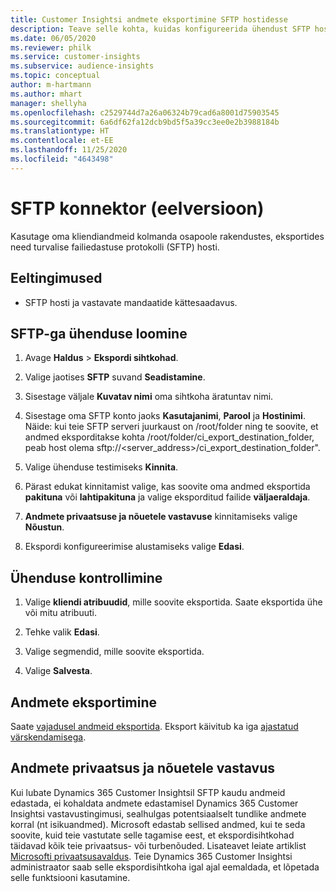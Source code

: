 ```yaml
---
title: Customer Insightsi andmete eksportimine SFTP hostidesse
description: Teave selle kohta, kuidas konfigureerida ühendust SFTP hostiga.
ms.date: 06/05/2020
ms.reviewer: philk
ms.service: customer-insights
ms.subservice: audience-insights
ms.topic: conceptual
author: m-hartmann
ms.author: mhart
manager: shellyha
ms.openlocfilehash: c2529744d7a26a06324b79cad6a8001d75903545
ms.sourcegitcommit: 6a6df62fa12dcb9bd5f5a39cc3ee0e2b3988184b
ms.translationtype: HT
ms.contentlocale: et-EE
ms.lasthandoff: 11/25/2020
ms.locfileid: "4643498"
---
```

# <a name="connector-for-sftp-preview"></a>SFTP konnektor (eelversioon)

Kasutage oma kliendiandmeid kolmanda osapoole rakendustes, eksportides need turvalise failiedastuse protokolli (SFTP) hosti.

## <a name="prerequisites"></a>Eeltingimused

- SFTP hosti ja vastavate mandaatide kättesaadavus.

## <a name="connect-to-sftp"></a>SFTP-ga ühenduse loomine

1. Avage **Haldus** > **Ekspordi sihtkohad**.

1. Valige jaotises **SFTP** suvand **Seadistamine**.

1. Sisestage väljale **Kuvatav nimi** oma sihtkoha äratuntav nimi.

1. Sisestage oma SFTP konto jaoks **Kasutajanimi**, **Parool** ja **Hostinimi**. Näide: kui teie SFTP serveri juurkaust on /root/folder ning te soovite, et andmed eksporditakse kohta /root/folder/ci_export_destination_folder, peab host olema sftp://<server_address>/ci_export_destination_folder".

1. Valige ühenduse testimiseks **Kinnita**.

1. Pärast edukat kinnitamist valige, kas soovite oma andmed eksportida **pakituna** või **lahtipakituna** ja valige eksporditud failide **väljaeraldaja**.

1. **Andmete privaatsuse ja nõuetele vastavuse** kinnitamiseks valige **Nõustun**.

1. Ekspordi konfigureerimise alustamiseks valige **Edasi**.

## <a name="configure-the-connection"></a>Ühenduse kontrollimine

1. Valige **kliendi atribuudid**, mille soovite eksportida. Saate eksportida ühe või mitu atribuuti.

1. Tehke valik **Edasi**.

1. Valige segmendid, mille soovite eksportida.

1. Valige **Salvesta**.

## <a name="export-the-data"></a>Andmete eksportimine

Saate [vajadusel andmeid eksportida](export-destinations.md). Eksport käivitub ka iga [ajastatud värskendamisega](system.md#schedule-tab).

## <a name="data-privacy-and-compliance"></a>Andmete privaatsus ja nõuetele vastavus

Kui lubate Dynamics 365 Customer Insightsil SFTP kaudu andmeid edastada, ei kohaldata andmete edastamisel Dynamics 365 Customer Insightsi vastavustingimusi, sealhulgas potentsiaalselt tundlike andmete korral (nt isikuandmed). Microsoft edastab sellised andmed, kui te seda soovite, kuid teie vastutate selle tagamise eest, et ekspordisihtkohad täidavad kõik teie privaatsus- või turbenõuded. Lisateavet leiate artiklist [Microsofti privaatsusavaldus](https://go.microsoft.com/fwlink/?linkid=396732).
Teie Dynamics 365 Customer Insightsi administraator saab selle ekspordisihtkoha igal ajal eemaldada, et lõpetada selle funktsiooni kasutamine.
